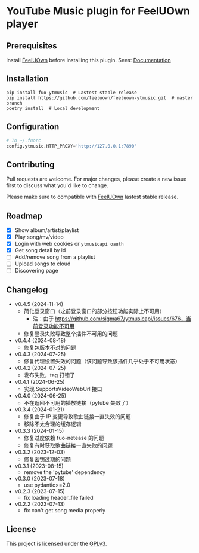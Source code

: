 # YouTube Music plugin for FeelUOwn player

## Prerequisites

Install [FeelUOwn](https://github.com/feeluown/FeelUOwn) before installing this plugin.
Sees: [Documentation](https://feeluown.readthedocs.io/)

## Installation

```shell
pip install fuo-ytmusic  # Lastest stable release
pip install https://github.com/feeluown/feeluown-ytmusic.git  # master branch
poetry install  # Local development
```

## Configuration

```python
# In ~/.fuorc
config.ytmusic.HTTP_PROXY='http://127.0.0.1:7890'
```

## Contributing

Pull requests are welcome. For major changes, please create a new issue first to discuss what you'd like to change.

Please make sure to compatible with [FeelUOwn](https://github.com/feeluown/FeelUOwn) lastest stable release.

## Roadmap

- [x] Show album/artist/playlist
- [x] Play song/mv/video
- [x] Login with web cookies or `ytmusicapi oauth`
- [x] Get song detail by id
- [ ] Add/remove song from a playlist
- [ ] Upload songs to cloud
- [ ] Discovering page

## Changelog
- v0.4.5 (2024-11-14)
  - 简化登录窗口（之前登录窗口的部分按钮功能实际上不可用）
    - 注：由于 https://github.com/sigma67/ytmusicapi/issues/676，当前登录功能不可用
  - 修复登录失败导致整个插件不可用的问题
- v0.4.4 (2024-08-18)
  - 修复包版本不对的问题
- v0.4.3 (2024-07-25)
  - 修复代理设置失效的问题（该问题导致该插件几乎处于不可用状态）
- v0.4.2 (2024-07-25)
  - 发布失败，tag 打错了
- v0.4.1 (2024-06-25)
  - 实现 SupportsVideoWebUrl 接口
- v0.4.0 (2024-06-25)
  - 不在返回不可用的播放链接（pytube 失效了）
- v0.3.4 (2024-01-21)
  - 修复由于 IP 变更导致歌曲链接一直失效的问题
  - 移除不太合理的缓存逻辑
- v0.3.3 (2024-01-15)
  - 修复过度依赖 fuo-netease 的问题
  - 修复有时获取歌曲链接一直失败的问题
- v0.3.2 (2023-12-03)
  - 修复密钥过期的问题
- v0.3.1 (2023-08-15)
  - remove the 'pytube' dependency
- v0.3.0 (2023-07-18)
  - use pydantic>=2.0
- v0.2.3 (2023-07-15)
  - fix loading header_file failed
- v0.2.2 (2023-07-13)
  - fix can't get song media properly

## License

This project is licensed under the [GPLv3](LICENSE.txt).
